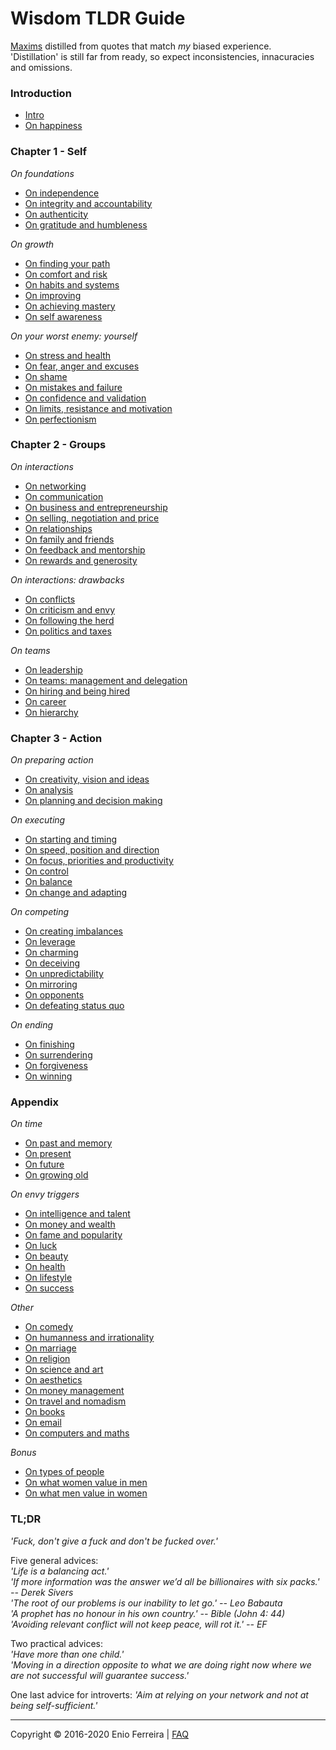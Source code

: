 # Wisdom TLDR Guide

[Maxims](https://en.wikipedia.org/wiki/Maxim_(philosophy)) distilled from quotes that match *my* biased experience.<br>
'Distillation' is still far from ready, so expect inconsistencies, innacuracies and omissions.


### Introduction


- [Intro](/chapters/introduction.md#intro)
- [On happiness](/chapters/introduction.md#on-gratefulness-and-happiness)


### Chapter 1 - Self


*On foundations*
- [On independence](/chapters/chapter_1_self.md#on-independence)
- [On integrity and accountability](/chapters/chapter_1_self.md#on-integrity-and-accountability)
- [On authenticity](/chapters/chapter_1_self.md#on-authenticity)
- [On gratitude and humbleness](/chapters/chapter_1_self.md#on-gratitude-and-humbleness)

*On growth*
- [On finding your path](/chapters/chapter_1_self.md#on-finding-your-path)
- [On comfort and risk](/chapters/chapter_1_self.md#on-comfort-and-risk)
- [On habits and systems](/chapters/chapter_1_self.md#on-habits-and-systems)
- [On improving](/chapters/chapter_1_self.md#on-improving)
- [On achieving mastery](/chapters/chapter_1_self.md#on-achieving-mastery)
- [On self awareness](/chapters/chapter_1_self.md#on-self-awareness)

*On your worst enemy: yourself*
- [On stress and health](/chapters/chapter_1_self.md#on-stress-and-health)
- [On fear, anger and excuses](/chapters/chapter_1_self.md#on-fear-anger-and-excuses)
- [On shame](/chapters/chapter_1_self.md#on-shame)
- [On mistakes and failure](/chapters/chapter_1_self.md#on-mistakes-and-failure)
- [On confidence and validation](/chapters/chapter_1_self.md#on-confidence-and-validation)
- [On limits, resistance and motivation](/chapters/chapter_1_self.md#on-limits-resistance-and-motivation)
- [On perfectionism](/chapters/chapter_1_self.md#on-perfectionism)


### Chapter 2 - Groups


*On interactions*
- [On networking](/chapters/chapter_2_groups.md#on-networking)
- [On communication](/chapters/chapter_2_groups.md#on-communication)
- [On business and entrepreneurship](/chapters/chapter_2_groups.md#on-business-and-entrepreneurship)
- [On selling, negotiation and price](/chapters/chapter_2_groups.md#on-selling-negotiation-and-price)
- [On relationships](/chapters/chapter_2_groups.md#on-relationships)
- [On family and friends](/chapters/chapter_2_groups.md#on-family-and-friends)
- [On feedback and mentorship](/chapters/chapter_2_groups.md#on-feedback-and-mentorship)
- [On rewards and generosity](/chapters/chapter_2_groups.md#on-rewards-and-generosity) 

*On interactions: drawbacks*
- [On conflicts](/chapters/chapter_2_groups.md#on-conflicts)
- [On criticism and envy](/chapters/chapter_2_groups.md#on-criticism-and-envy)
- [On following the herd](/chapters/chapter_2_groups.md#on-following-the-herd)
- [On politics and taxes](/chapters/chapter_2_groups.md#on-politics-and-taxes)

*On teams*
- [On leadership](/chapters/chapter_2_groups.md#on-leadership)
- [On teams: management and delegation](/chapters/chapter_2_groups.md#on-teams-management-and-delegation)
- [On hiring and being hired](/chapters/chapter_2_groups.md#on-hiring-and-being-hired)
- [On career](/chapters/chapter_2_groups.md#on-career)
- [On hierarchy](/chapters/chapter_2_groups.md#on-hierarchy)


### Chapter 3 - Action


*On preparing action*
- [On creativity, vision and ideas](/chapters/chapter_3_action.md#on-creativity-vision-and-ideas)
- [On analysis](/chapters/chapter_3_action.md#on-analysis)
- [On planning and decision making](/chapters/chapter_3_action.md#on-planning-and-decision-making)

*On executing*
- [On starting and timing](/chapters/chapter_3_action.md#on-starting-and-timing)
- [On speed, position and direction](/chapters/chapter_3_action.md#on-speed-position-and-direction)
- [On focus, priorities and productivity](/chapters/chapter_3_action.md#on-focus-priorities-and-productivity)
- [On control](/chapters/chapter_3_action.md#on-control)
- [On balance](/chapters/chapter_3_action.md#on-balance)
- [On change and adapting](/chapters/chapter_3_action.md#on-change-and-adapting)

*On competing*
- [On creating imbalances](/chapters/chapter_3_action.md#on-creating-imbalances)
- [On leverage](/chapters/chapter_3_action.md#on-leverage)
- [On charming](/chapters/chapter_3_action.md#on-charming)
- [On deceiving](/chapters/chapter_3_action.md#on-deceiving)
- [On unpredictability](/chapters/chapter_3_action.md#on-unpredictability)
- [On mirroring](/chapters/chapter_3_action.md#on-mirroring)
- [On opponents](/chapters/chapter_3_action.md#on-opponents)
- [On defeating status quo](/chapters/chapter_3_action.md#on-defeating-status-quo)

*On ending*
- [On finishing](/chapters/chapter_3_action.md#on-finishing)
- [On surrendering](/chapters/chapter_3_action.md#on-surrendering)
- [On forgiveness](/chapters/chapter_3_action.md#on-forgiveness)
- [On winning](/chapters/chapter_3_action.md#on-winning)


### Appendix


*On time*
- [On past and memory](/chapters/chapter_appendix.md#on-past-and-memory)
- [On present](/chapters/chapter_appendix.md#on-present)
- [On future](/chapters/chapter_appendix.md#on-future)
- [On growing old](/chapters/chapter_appendix.md#on-growing-old)

*On envy triggers*
- [On intelligence and talent](/chapters/chapter_appendix.md#on-intelligence-and-talent)
- [On money and wealth](/chapters/chapter_appendix.md#on-money-and-wealth)
- [On fame and popularity](/chapters/chapter_appendix.md#on-fame-and-popularity)
- [On luck](/chapters/chapter_appendix.md#on-luck)
- [On beauty](/chapters/chapter_appendix.md#on-beauty)
- [On health](/chapters/chapter_appendix.md#on-health)
- [On lifestyle](/chapters/chapter_appendix.md#on-lifestyle)
- [On success](/chapters/chapter_appendix.md#on-success)

*Other*
- [On comedy](/chapters/chapter_appendix.md#on-comedy)
- [On humanness and irrationality](/chapters/chapter_appendix.md#on-humanness-and-irrationality)
- [On marriage](/chapters/chapter_appendix.md#on-marriage)
- [On religion](/chapters/chapter_appendix.md#on-religion)
- [On science and art](/chapters/chapter_appendix.md#on-science-and-art)
- [On aesthetics](/chapters/chapter_appendix.md#on-aesthetics)
- [On money management](/chapters/chapter_appendix.md#on-money-management)
- [On travel and nomadism](/chapters/chapter_appendix.md#on-travel-and-nomadism)
- [On books](/chapters/chapter_appendix.md#on-books)
- [On email](/chapters/chapter_appendix.md#on-email)
- [On computers and maths](/chapters/chapter_appendix.md#on-computers-and-maths)

*Bonus*
- [On types of people](/chapters/chapter_appendix.md#on-types-of-people)
- [On what women value in men](/chapters/chapter_appendix.md#on-what-women-value-in-men)
- [On what men value in women](/chapters/chapter_appendix.md#on-what-men-value-in-women)

### TL;DR

*'Fuck, don't give a fuck and don't be fucked over.'*

Five general advices:  
*'Life is a balancing act.'*  
*'If more information was the answer we’d all be billionaires with six packs.' -- Derek Sivers*  
*'The root of our problems is our inability to let go.' -- Leo Babauta*  
*'A prophet has no honour in his own country.' -- Bible (John 4: 44)*  
*'Avoiding relevant conflict will not keep peace, will rot it.' -- EF*  

Two practical advices:  
*'Have more than one child.'*  
*'Moving in a direction opposite to what we are doing right now where we are not successful will guarantee success.'*

One last advice for introverts: *'Aim at relying on your network and not at being self-sufficient.'*

<hr>

Copyright © 2016-2020 Enio Ferreira | [FAQ](FAQ.md)